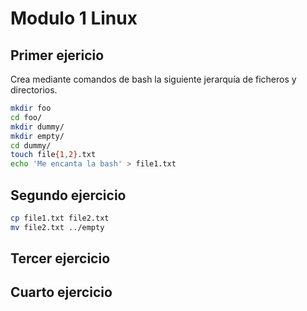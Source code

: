 # Modulo 1 Linux

## Primer ejericio

Crea mediante comandos de bash la siguiente jerarquía de ficheros y directorios.

```bash
mkdir foo
cd foo/
mkdir dummy/
mkdir empty/
cd dummy/
touch file{1,2}.txt
echo 'Me encanta la bash' > file1.txt
```

## Segundo ejercicio

```bash
cp file1.txt file2.txt
mv file2.txt ../empty  
```

## Tercer ejercicio

## Cuarto ejercicio


